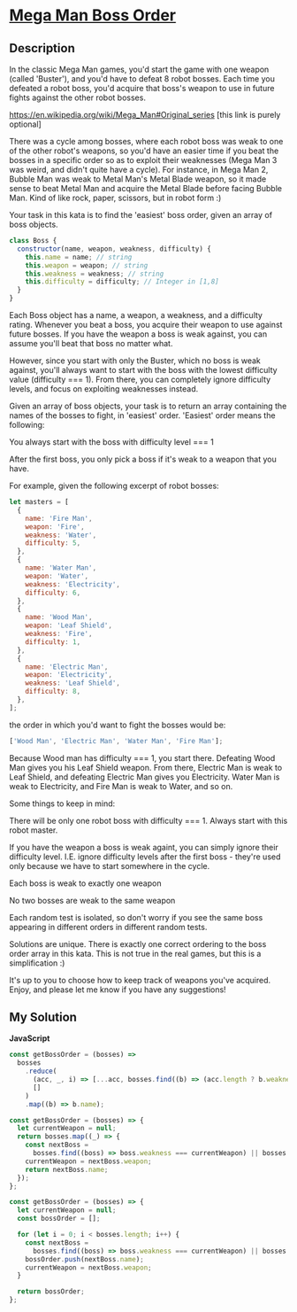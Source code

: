 # [Mega Man Boss Order](https://www.codewars.com/kata/https://www.codewars.com/kata/5a6bdb36ba1bb58691000060)

## Description

In the classic Mega Man games, you'd start the game with one weapon (called 'Buster'), and you'd have to defeat 8 robot bosses. Each time you defeated a robot boss, you'd acquire that boss's weapon to use in future fights against the other robot bosses.

https://en.wikipedia.org/wiki/Mega_Man#Original_series [this link is purely optional]

There was a cycle among bosses, where each robot boss was weak to one of the other robot's weapons, so you'd have an easier time if you beat the bosses in a specific order so as to exploit their weaknesses (Mega Man 3 was weird, and didn't quite have a cycle). For instance, in Mega Man 2, Bubble Man was weak to Metal Man's Metal Blade weapon, so it made sense to beat Metal Man and acquire the Metal Blade before facing Bubble Man. Kind of like rock, paper, scissors, but in robot form :)

Your task in this kata is to find the 'easiest' boss order, given an array of boss objects.

```js
class Boss {
  constructor(name, weapon, weakness, difficulty) {
    this.name = name; // string
    this.weapon = weapon; // string
    this.weakness = weakness; // string
    this.difficulty = difficulty; // Integer in [1,8]
  }
}
```

Each Boss object has a name, a weapon, a weakness, and a difficulty rating. Whenever you beat a boss, you acquire their weapon to use against future bosses. If you have the weapon a boss is weak against, you can assume you'll beat that boss no matter what.

However, since you start with only the Buster, which no boss is weak against, you'll always want to start with the boss with the lowest difficulty value (difficulty === 1). From there, you can completely ignore difficulty levels, and focus on exploiting weaknesses instead.

Given an array of boss objects, your task is to return an array containing the names of the bosses to fight, in 'easiest' order. 'Easiest' order means the following:

You always start with the boss with difficulty level === 1

After the first boss, you only pick a boss if it's weak to a weapon that you have.

For example, given the following excerpt of robot bosses:

```js
let masters = [
  {
    name: 'Fire Man',
    weapon: 'Fire',
    weakness: 'Water',
    difficulty: 5,
  },
  {
    name: 'Water Man',
    weapon: 'Water',
    weakness: 'Electricity',
    difficulty: 6,
  },
  {
    name: 'Wood Man',
    weapon: 'Leaf Shield',
    weakness: 'Fire',
    difficulty: 1,
  },
  {
    name: 'Electric Man',
    weapon: 'Electricity',
    weakness: 'Leaf Shield',
    difficulty: 8,
  },
];
```

the order in which you'd want to fight the bosses would be:

```js
['Wood Man', 'Electric Man', 'Water Man', 'Fire Man'];
```

Because Wood man has difficulty === 1, you start there. Defeating Wood Man gives you his Leaf Shield weapon. From there, Electric Man is weak to Leaf Shield, and defeating Electric Man gives you Electricity. Water Man is weak to Electricity, and Fire Man is weak to Water, and so on.

Some things to keep in mind:

There will be only one robot boss with difficulty === 1. Always start with this robot master.

If you have the weapon a boss is weak againt, you can simply ignore their difficulty level. I.E. ignore difficulty levels after the first boss - they're used only because we have to start somewhere in the cycle.

Each boss is weak to exactly one weapon

No two bosses are weak to the same weapon

Each random test is isolated, so don't worry if you see the same boss appearing in different orders in different random tests.

Solutions are unique. There is exactly one correct ordering to the boss order array in this kata. This is not true in the real games, but this is a simplification :)

It's up to you to choose how to keep track of weapons you've acquired. Enjoy, and please let me know if you have any suggestions!

## My Solution

**JavaScript**

```js
const getBossOrder = (bosses) =>
  bosses
    .reduce(
      (acc, _, i) => [...acc, bosses.find((b) => (acc.length ? b.weakness === acc[i - 1].weapon : b.difficulty === 1))],
      []
    )
    .map((b) => b.name);
```

```js
const getBossOrder = (bosses) => {
  let currentWeapon = null;
  return bosses.map((_) => {
    const nextBoss =
      bosses.find((boss) => boss.weakness === currentWeapon) || bosses.find((boss) => boss.difficulty === 1);
    currentWeapon = nextBoss.weapon;
    return nextBoss.name;
  });
};
```

```js
const getBossOrder = (bosses) => {
  let currentWeapon = null;
  const bossOrder = [];

  for (let i = 0; i < bosses.length; i++) {
    const nextBoss =
      bosses.find((boss) => boss.weakness === currentWeapon) || bosses.find((boss) => boss.difficulty === 1);
    bossOrder.push(nextBoss.name);
    currentWeapon = nextBoss.weapon;
  }

  return bossOrder;
};
```
